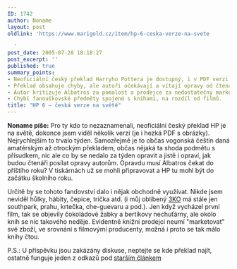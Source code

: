 ```yaml
---
ID: 1742
author: Noname
layout: post
oldlink: 'https://www.marigold.cz/item/hp-6-ceska-verze-na-svete

  '
post_date: 2005-07-28 18:18:27
post_excerpt: ''
published: true
summary_points:
- Neoficiální český překlad Harryho Pottera je dostupný, i v PDF verzi.
- Překlad obsahuje chyby, ale autoři očekávají a vítají opravy od čtenářů.
- Autor kritizuje Albatros za pomalost a prodejce za nedostatečný marketing knih.
- Chybí fanouškovské předměty spojené s knihami, na rozdíl od filmů.
title: "HP 6 – česká verze na světě"
---
```


<p><b>Noname píše:</b> Pro ty kdo to nezaznamenali, neoficiální český překlad HP je na světě, dokonce jsem viděl několik verzí (je i hezká PDF s obrázky). Nejrychlejším to trvalo týden. Samozřejmě je to občas vogonská češtin daná amatérským až otrockým překladem, občas nějaká ta shoda podmětu s přísudkem, nic ale co by se nedalo za týden opravit a jistě i opraví, jak budou čtenáři posílat opravy autorům. Opravdu musí Albatros čekat do příštího roku? V tiskárnách už se mohli připravovat a HP tu mohl být do začátku školního roku.<p>Určitě by se tohoto fandovství dalo i nějak obchodně využívat. Nikde jsem neviděl hůlky, hábity, čepice, trička atd. (i můj oblíbený <a href="http://www.3koshop.com/">3KO</a> má stále jen southpark, prahu, krtečka, che-guevaru a pod.). Jen když vycházel první film, tak se objevily čokoládové žabky a bertíkovy nechuťárny, ale okolo knih se nic takového neděje. Evidentně knižní prodejci neumí "marketovat" své zboží, ve srovnání s filmovými producenty, možná i proto se tak málo knihy čtou.</p>

<p>P.S.: U příspěvku jsou zakázány diskuse, neptejte se kde překlad najít, ostatně funguje jeden z odkazů pod <a href="/item/harry-potter-and-the-half-blood-prince-docteno#commentform">starším článkem</a></p>